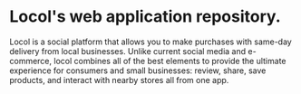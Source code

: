 # Locol's web application repository. 

Locol is a social platform that allows you to make purchases with same-day delivery from local businesses. Unlike current social media and e-commerce, locol combines all of the best elements to provide the ultimate experience for consumers and small businesses: review, share, save products, and interact with nearby stores all from one app.
